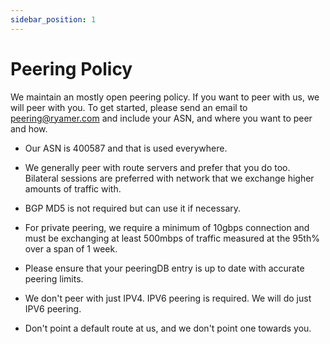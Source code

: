 ```yaml
---
sidebar_position: 1
---
```


# Peering Policy

We maintain an mostly open peering policy. If you want to peer with us, we will peer with you. To get started, please send an email to peering@ryamer.com and include your ASN, and where you want to peer and how.

* Our ASN is 400587 and that is used everywhere.

* We generally peer with route servers and prefer that you do too. Bilateral sessions are preferred with network that we exchange higher amounts of traffic with.

* BGP MD5 is not required but can use it if necessary.

* For private peering, we require a minimum of 10gbps connection and must be exchanging at least 500mbps of traffic measured at the 95th% over a span of 1 week.

* Please ensure that your peeringDB entry is up to date with accurate peering limits.

* We don't peer with just IPV4. IPV6 peering is required. We will do just IPV6 peering.

* Don't point a default route at us, and we don't point one towards you.
